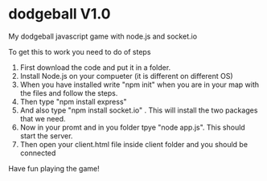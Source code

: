 # dodgeball V1.0
My dodgeball javascript game with node.js and socket.io

To get this to work you need to do <number> of steps

1. First download the code and put it in a folder.
2. Install Node.js on your compueter (it is different on different OS)
3. When you have installed write "npm init" when you are in your map with the files and follow the steps.
4. Then type "npm install express"
5. And also type "npm install socket.io" . This will install the two packages that we need.
6. Now in your promt and in you folder tpye "node app.js". This should start the server.
7. Then open your client.html file inside client folder and you should be connected

Have fun playing the game!


